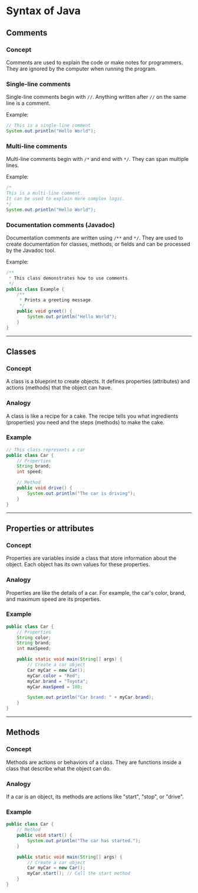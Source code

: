 # Syntax of Java

## Comments

### Concept
Comments are used to explain the code or make notes for programmers. They are ignored by the computer when running the program.

### Single-line comments
Single-line comments begin with `//`. Anything written after `//` on the same line is a comment.

Example:
```java
// This is a single-line comment
System.out.println("Hello World");
```

### Multi-line comments
Multi-line comments begin with `/*` and end with `*/`. They can span multiple lines.

Example:
```java
/*
This is a multi-line comment.
It can be used to explain more complex logic.
*/
System.out.println("Hello World");
```

### Documentation comments (Javadoc)
Documentation comments are written using `/**` and `*/`. They are used to create documentation for classes, methods, or fields and can be processed by the Javadoc tool.

Example:
```java
/**
 * This class demonstrates how to use comments.
 */
public class Example {
    /**
     * Prints a greeting message.
     */
    public void greet() {
        System.out.println("Hello World");
    }
}
```

---

## Classes

### Concept
A class is a blueprint to create objects. It defines properties (attributes) and actions (methods) that the object can have.

### Analogy
A class is like a recipe for a cake. The recipe tells you what ingredients (properties) you need and the steps (methods) to make the cake.

### Example
```java
// This class represents a car
public class Car {
    // Properties
    String brand;
    int speed;

    // Method
    public void drive() {
        System.out.println("The car is driving");
    }
}
```

---

## Properties or attributes

### Concept
Properties are variables inside a class that store information about the object. Each object has its own values for these properties.

### Analogy
Properties are like the details of a car. For example, the car's color, brand, and maximum speed are its properties.

### Example
```java
public class Car {
    // Properties
    String color;
    String brand;
    int maxSpeed;

    public static void main(String[] args) {
        // Create a car object
        Car myCar = new Car();
        myCar.color = "Red";
        myCar.brand = "Toyota";
        myCar.maxSpeed = 180;

        System.out.println("Car brand: " + myCar.brand);
    }
}
```

---

## Methods

### Concept
Methods are actions or behaviors of a class. They are functions inside a class that describe what the object can do.

### Analogy
If a car is an object, its methods are actions like "start", "stop", or "drive".

### Example
```java
public class Car {
    // Method
    public void start() {
        System.out.println("The car has started.");
    }

    public static void main(String[] args) {
        // Create a car object
        Car myCar = new Car();
        myCar.start(); // Call the start method
    }
}
```
